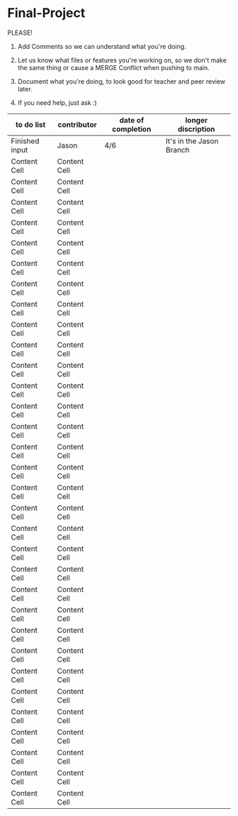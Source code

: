# Final-Project
PLEASE!
1. Add Comments so we can understand what you're doing.

2. Let us know what files or features you're working on, so we don't make the same thing or cause a MERGE Conflict when pushing to main.

3. Document what you're doing, to look good for teacher and peer review later. 

4. If you need help, just ask :)


| to do list    | contributor   |date of completion|longer discription                                                      |
| ------------- | ------------- |------------------|------------------------------------------------------------------------|
| Finished input| Jason         |  4/6             | It's in the Jason Branch                                               |         
| Content Cell  | Content Cell  |                  |                                                                        |
| Content Cell  | Content Cell  |                  |                                                                        |
| Content Cell  | Content Cell  |                  |                                                                        |
| Content Cell  | Content Cell  |                  |                                                                        |
| Content Cell  | Content Cell  |                  |                                                                        |
| Content Cell  | Content Cell  |                  |                                                                        |
| Content Cell  | Content Cell  |                  |                                                                        |
| Content Cell  | Content Cell  |                  |                                                                        |
| Content Cell  | Content Cell  |                  |                                                                        |
| Content Cell  | Content Cell  |                  |                                                                        |
| Content Cell  | Content Cell  |                  |                                                                        |
| Content Cell  | Content Cell  |                  |                                                                        |
| Content Cell  | Content Cell  |                  |                                                                        |
| Content Cell  | Content Cell  |                  |                                                                        |
| Content Cell  | Content Cell  |                  |                                                                        |
| Content Cell  | Content Cell  |                  |                                                                        |
| Content Cell  | Content Cell  |                  |                                                                        |
| Content Cell  | Content Cell  |                  |                                                                        |
| Content Cell  | Content Cell  |                  |                                                                        |
| Content Cell  | Content Cell  |                  |                                                                        |
| Content Cell  | Content Cell  |                  |                                                                        |
| Content Cell  | Content Cell  |                  |                                                                        |
| Content Cell  | Content Cell  |                  |                                                                        |
| Content Cell  | Content Cell  |                  |                                                                        |
| Content Cell  | Content Cell  |                  |                                                                        |
| Content Cell  | Content Cell  |                  |                                                                        |
| Content Cell  | Content Cell  |                  |                                                                        |
| Content Cell  | Content Cell  |                  |                                                                        |
| Content Cell  | Content Cell  |                  |                                                                        |
| Content Cell  | Content Cell  |                  |                                                                        |
| Content Cell  | Content Cell  |                  |                                                                        |
| Content Cell  | Content Cell  |                  |                                                                        |

